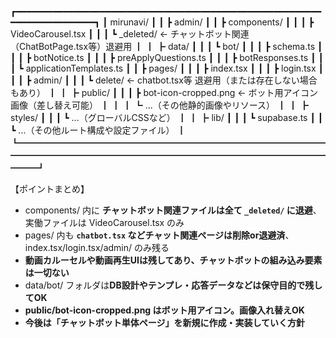 ┏━━━━━━━━━━━━━━━━━━━━━━━━━━━━━━━━━━━━━━━━━━━━━━━━━━━━━━━━━━━━━━━━━━━━━━━━━━┓
┃ mirunavi/                                                                ┃
┃ ┣ admin/                                                                 ┃
┃ ┣ components/                                                            ┃
┃ ┃ ┣ VideoCarousel.tsx                                                    ┃
┃ ┃ ┗ _deleted/    ← チャットボット関連（ChatBotPage.tsx等）退避用        ┃
┃ ┣ data/                                                                  ┃
┃ ┃ ┗ bot/                                                                 ┃
┃ ┃   ┣ schema.ts                                                          ┃
┃ ┃   ┣ botNotice.ts                                                       ┃
┃ ┃   ┣ preApplyQuestions.ts                                               ┃
┃ ┃   ┣ botResponses.ts                                                    ┃
┃ ┃   ┗ applicationTemplates.ts                                            ┃
┃ ┣ pages/                                                                 ┃
┃ ┃ ┣ index.tsx                                                            ┃
┃ ┃ ┣ login.tsx                                                            ┃
┃ ┃ ┣ admin/                                                               ┃
┃ ┃ ┗ delete/     ← chatbot.tsx等 退避用（または存在しない場合もあり）     ┃
┃ ┣ public/                                                                ┃
┃ ┃ ┣ bot-icon-cropped.png   ← ボット用アイコン画像（差し替え可能）        ┃
┃ ┃ ┗ ...（その他静的画像やリソース）                                      ┃
┃ ┣ styles/                                                                ┃
┃ ┃ ┗ ...（グローバルCSSなど）                                             ┃
┃ ┣ lib/                                                                   ┃
┃ ┃ ┗ supabase.ts                                                          ┃
┃ ┗ ...（その他ルート構成や設定ファイル）                                  ┃
┗━━━━━━━━━━━━━━━━━━━━━━━━━━━━━━━━━━━━━━━━━━━━━━━━━━━━━━━━━━━━━━━━━━━━━━━━━━┛

【ポイントまとめ】

- components/ 内に **チャットボット関連ファイルは全て `_deleted/` に退避**、実働ファイルは VideoCarousel.tsx のみ
- pages/ 内も **`chatbot.tsx` などチャット関連ページは削除or退避済**、index.tsx/login.tsx/admin/ のみ残る
- **動画カルーセルや動画再生UIは残してあり、チャットボットの組み込み要素は一切ない**
- data/bot/ フォルダは**DB設計やテンプレ・応答データなどは保守目的で残してOK**
- **public/bot-icon-cropped.png はボット用アイコン。画像入れ替えOK**
- **今後は「チャットボット単体ページ」を新規に作成・実装していく方針**
